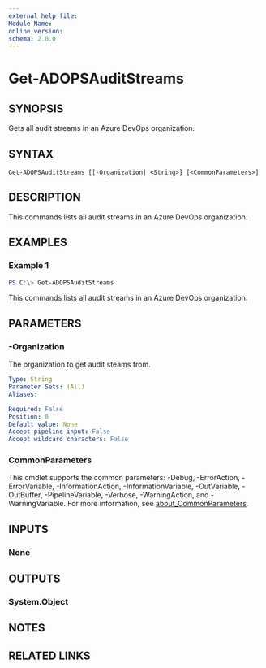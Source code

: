 ```yaml
---
external help file:
Module Name:
online version:
schema: 2.0.0
---
```


# Get-ADOPSAuditStreams

## SYNOPSIS
Gets all audit streams in an Azure DevOps organization.

## SYNTAX

```
Get-ADOPSAuditStreams [[-Organization] <String>] [<CommonParameters>]
```

## DESCRIPTION
This commands lists all audit streams in an Azure DevOps organization.

## EXAMPLES

### Example 1
```powershell
PS C:\> Get-ADOPSAuditStreams
```

This commands lists all audit streams in an Azure DevOps organization.

## PARAMETERS

### -Organization
The organization to get audit steams from.

```yaml
Type: String
Parameter Sets: (All)
Aliases:

Required: False
Position: 0
Default value: None
Accept pipeline input: False
Accept wildcard characters: False
```

### CommonParameters
This cmdlet supports the common parameters: -Debug, -ErrorAction, -ErrorVariable, -InformationAction, -InformationVariable, -OutVariable, -OutBuffer, -PipelineVariable, -Verbose, -WarningAction, and -WarningVariable. For more information, see [about_CommonParameters](http://go.microsoft.com/fwlink/?LinkID=113216).

## INPUTS

### None

## OUTPUTS

### System.Object
## NOTES

## RELATED LINKS
